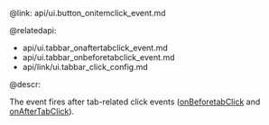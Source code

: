@link: api/ui.button_onitemclick_event.md

@relatedapi:

- api/ui.tabbar_onaftertabclick_event.md
- api/ui.tabbar_onbeforetabclick_event.md
- api/link/ui.tabbar_click_config.md

@descr:

The event fires after tab-related click events 
([onBeforetabClick](api/ui.tabbar_onbeforetabclick_event.md) 
and [onAfterTabClick](api/ui.tabbar_onaftertabclick_event.md)).